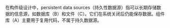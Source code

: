 在构件级设计中，persistent data sources（持久性数据源）指可以长期存储数据的信息源，如数据库（B）和文件（C）。它们在系统关闭后仍能保存数据。组件库（A）主要用于复用代码，不属于持久数据源。